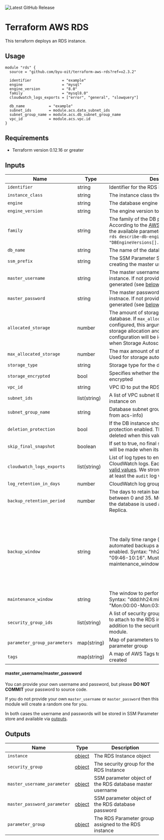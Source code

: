![Latest GitHub Release](https://img.shields.io/github/v/release/byu-oit/terraform-aws-rds?sort=semver)

# Terraform AWS RDS
This terraform deploys an RDS instance.
 
## Usage
```hcl
module "rds" {
  source = "github.com/byu-oit/terraform-aws-rds?ref=v2.3.2"

  identifier              = "example"
  engine                  = "mysql"
  engine_version          = "8.0"
  family                  = "mysql8.0"
  cloudwatch_logs_exports = ["error", "general", "slowquery"]

  db_name           = "example"
  subnet_ids        = module.acs.data_subnet_ids
  subnet_group_name = module.acs.db_subnet_group_name
  vpc_id            = module.acs.vpc.id
}
```

## Requirements
* Terraform version 0.12.16 or greater

## Inputs
| Name                      | Type         | Description                                                                                                                                                                                                                                               | Default                                                                                   |
| ------------------------- | ------------ | --------------------------------------------------------------------------------------------------------------------------------------------------------------------------------------------------------------------------------------------------------- | ----------------------------------------------------------------------------------------- |
| `identifier`              | string       | Identifier for the RDS instance                                                                                                                                                                                                                           |                                                                                           |
| `instance_class`          | string       | The instance class the RDS instance will use                                                                                                                                                                                                              | db.t2.small                                                                               |
| `engine`                  | string       | The database engine the RDS instance will use                                                                                                                                                                                                             |                                                                                           |
| `engine_version`          | string       | The engine version to use                                                                                                                                                                                                                                 |                                                                                           |
| `family`                  | string       | The family of the DB parameter group. According to the [AWS Docs](https://docs.aws.amazon.com/cli/latest/reference/rds/create-db-parameter-group.html), you can list all of the available parameter group families with `aws rds describe-db-engine-versions --query "DBEngineVersions[].DBParameterGroupFamily"`. |                                                                                           |
| `db_name`                 | string       | The name of the database that RDS will create                                                                                                                                                                                                             |                                                                                           |
| `ssm_prefix`              | string       | The SSM Parameter Store Prefix to use when creating the master username and password.                                                                                                                                                                     | identifier                                                                                |
| `master_username`         | string       | The master username to be used for the RDS instance. If not provided, a random one will be generated (see [below](#master_usernamemaster_password)).                                                                                                      | null                                                                                      |
| `master_password`         | string       | The master password to be used for the RDS instnace. If not provided, a random one will be generated (see [below](#master_usernamemaster_password)).                                                                                                      | null                                                                                      |
| `allocated_storage`       | number       | The amount of storage to be allocated for the database. If `max_allocated_storage` is configured, this argument represents the initial storage allocation and differences from the configuration will be ignored automatically when Storage Autoscaling occurs. | 32                                                                                        |
| `max_allocated_storage`   | number       | The max amount of storage for the database. Used for storage autoscaling.                                                                                                                                                                                 | null
| `storage_type`            | string       | Storage type for the database [standard, gp2]                                                                                                                                                                                                             | gp2                                                                                       |
| `storage_encrypted`       | bool         | Specifies whether the DB instance is encrypted                                                                                                                                                                                                            | true                                                                                      |
| `vpc_id`                  | string       | VPC ID to put the RDS instance on                                                                                                                                                                                                                         |                                                                                           |
| `subnet_ids`              | list(string) | A list of VPC subnet IDs to put the RDS instance on                                                                                                                                                                                                       |                                                                                           |
| `subnet_group_name`       | string       | Database subnet group name (can be retrieved from acs-info)                                                                                                                                                                                               |                                                                                           |
| `deletion_protection`     | bool         | If the DB instance should have deletion protection enabled. The database can't be deleted when this value is set to true                                                                                                                                  | true                                                                                      |
| `skip_final_snapshot`     | boolean      | If set to true, no final snapshot of the database will be made when its deleted.                                                                                                                                                                          | false                                                                                     |
| `cloudwatch_logs_exports` | list(string) | List of log types to enable for exporting to CloudWatch logs. Each engine has different [valid values](https://docs.aws.amazon.com/AmazonRDS/latest/UserGuide/USER_LogAccess.html). We strongly recommend adding at least the `audit` log where possible. |                                                                                           |
| `log_retention_in_days`   | number       | CloudWatch log groups retention in days                                                                                                                                                                                                                   | 120                                                                                       |
| `backup_retention_period` | number       | The days to retain backups for. Must be between 0 and 35. Must be greater than 0 if the database is used as a source for a Read Replica.                                                                                                                  | 7                                                                                         |
| `backup_window`           | string       | The daily time range (in UTC) during which automated backups are created if they are enabled. Syntax: "hh24:mi-hh24:mi". Eg: "09:46-10:16". Must not overlap with maintenance_window.                                                                     | 07:01-07:31 (this is either midnight or 1am Mountain Time, depending on daylight savings) |
| `maintenance_window`      | string       | The window to perform maintenance in. Syntax: "ddd:hh24:mi-ddd:hh24:mi". Eg: "Mon:00:00-Mon:03:00".                                                                                                                                                       | null                                                                                      |
| `security_group_ids`      | list(string) | A list of security group ids of security groups to attach to the RDS instance. This is in addition to the security group created in the module.                                                                                                           | []                                                                                        |
| `parameter_group_parameters` | map(string) | Map of parameters to include in the database parameter group | {} |
| `tags`                    | map(string)  | A map of AWS Tags to attach to each resource created                                                                                                                                                                                                      | {}                                                                                        |

#### master_username/master_password
You can provide your own username and password, but please **DO NOT COMMIT** your password to source code.

If you do not provide your own `master_username` or `master_password` then this module will create a random one for you.

In both cases the username and passwords will be stored in SSM Parameter store and available via [outputs](#outputs).

## Outputs
| Name                        | Type                                                                                             | Description                                              |
| --------------------------- | ------------------------------------------------------------------------------------------------ | -------------------------------------------------------- |
| `instance`                  | [object](https://www.terraform.io/docs/providers/aws/r/db_instance.html#attributes-reference)    | The RDS Instance object                                  |
| `security_group`            | [object](https://www.terraform.io/docs/providers/aws/r/security_group.html#attributes-reference) | The security group for the RDS Instance                  |
| `master_username_parameter` | [object](https://www.terraform.io/docs/providers/aws/r/ssm_parameter.html#attributes-reference)  | SSM parameter object of the RDS database master username |
| `master_password_parameter` | [object](https://www.terraform.io/docs/providers/aws/r/ssm_parameter.html#attributes-reference)  | SSM parameter object of the RDS database password        |
| `parameter_group`           | [object](https://www.terraform.io/docs/providers/aws/r/aws_db_parameter_group.html#attributes-reference) | The RDS Parameter group assigned to the RDS instance |
